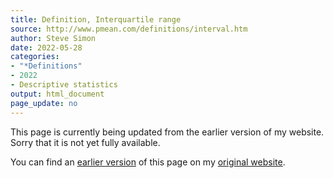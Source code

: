 ```yaml
---
title: Definition, Interquartile range
source: http://www.pmean.com/definitions/interval.htm
author: Steve Simon
date: 2022-05-28
categories:
- "*Definitions"
- 2022
- Descriptive statistics
output: html_document
page_update: no
---
```


This page is currently being updated from the earlier version of my website. Sorry that it is not yet fully available.

<!---More--->


You can find an [earlier version][sim3] of this page on my [original website][sim2].

[sim3]: http://www.pmean.com/definitions/interval.htm
[sim2]: http://www.pmean.com/original_site.html
